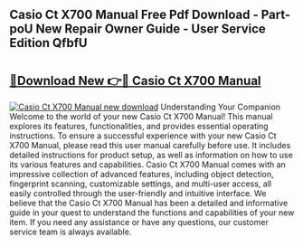 ## Casio Ct X700 Manual Free Pdf Download - Part-poU New Repair Owner Guide - User Service Edition QfbfU

# <h2><a href="http://bc36994.oget.top/?id=Casio+Ct+X700+Manual">🔗Download New 👉🔴 Casio Ct X700 Manual</a></h2>

[![Casio Ct X700 Manual new download](https://i.imgur.com/5g1atiW.png)](http://bc36994.oget.top/?id=Casio+Ct+X700+Manual)
Understanding Your Companion Welcome to the world of your new Casio Ct X700 Manual! This manual explores its features, functionalities, and provides essential operating instructions. To ensure a successful experience with your new Casio Ct X700 Manual, please read this user manual carefully before use. It includes detailed instructions for product setup, as well as information on how to use its various features and capabilities. Casio Ct X700 Manual comes with an impressive collection of advanced features, including object detection, fingerprint scanning, customizable settings, and multi-user access, all easily controlled through the user-friendly and intuitive interface. We believe that the Casio Ct X700 Manual has been a detailed and informative guide in your quest to understand the functions and capabilities of your new item. If you need any assistance or have any questions, our customer service team is always available.
